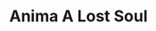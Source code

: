 ---
layout: gamepage
lang: "it"
title: "Anima A Lost Soul"
description: "Short project description."
cover_image: "/assets/AnimaALostSoul/animaalostsoul_cover.png"
background_image: "/assets/AnimaALostSoul/animaalostsoul_background.jpg"
background_color: "#615aed"

gallery:
  - "/assets/AnimaALostSoul/1.jpg"

lang_links:
  it: "/it/projects/animaalostsoul.html"
  en: "/en/projects/animaalostsoul.html"
---